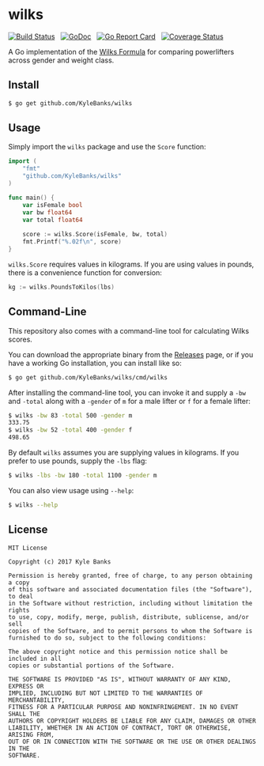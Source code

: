 # wilks

[![Build Status](https://travis-ci.org/KyleBanks/wilks.svg?branch=master)](https://travis-ci.org/KyleBanks/wilks) &nbsp;
[![GoDoc](https://godoc.org/github.com/KyleBanks/wilks?status.svg)](https://godoc.org/github.com/KyleBanks/wilks) &nbsp;
[![Go Report Card](https://goreportcard.com/badge/github.com/KyleBanks/wilks)](https://goreportcard.com/report/github.com/KyleBanks/wilks) &nbsp;
[![Coverage Status](https://coveralls.io/repos/github/KyleBanks/wilks/badge.svg?branch=master)](https://coveralls.io/github/KyleBanks/wilks?branch=master)
 
A Go implementation of the [Wilks Formula](https://en.wikipedia.org/wiki/Wilks_Coefficient) for comparing powerlifters across gender and weight class.

## Install

```sh
$ go get github.com/KyleBanks/wilks
```

## Usage

Simply import the `wilks` package and use the `Score` function:

```go
import (
	"fmt"
	"github.com/KyleBanks/wilks"
)

func main() {
	var isFemale bool
	var bw float64
	var total float64 
	
	score := wilks.Score(isFemale, bw, total)
	fmt.Printf("%.02f\n", score)
}
```

`wilks.Score` requires values in kilograms. If you are using values in pounds, there is a convenience function for conversion:

```go
kg := wilks.PoundsToKilos(lbs)
```

## Command-Line 

This repository also comes with a command-line tool for calculating Wilks scores.

You can download the appropriate binary from the [Releases](https://github.com/KyleBanks/wilks/releases) page, or if you have a working Go installation, you can install like so:

```sh
$ go get github.com/KyleBanks/wilks/cmd/wilks
```

After installing the command-line tool, you can invoke it and supply a `-bw` and `-total` along with a `-gender` of `m` for a male lifter or `f` for a female lifter:

```sh
$ wilks -bw 83 -total 500 -gender m
333.75
$ wilks -bw 52 -total 400 -gender f
498.65
```

By default `wilks` assumes you are supplying values in kilograms. If you prefer to use pounds, supply the `-lbs` flag:

```sh
$ wilks -lbs -bw 180 -total 1100 -gender m
```

You can also view usage using `--help`:

```sh
$ wilks --help
```

## License

```
MIT License

Copyright (c) 2017 Kyle Banks

Permission is hereby granted, free of charge, to any person obtaining a copy
of this software and associated documentation files (the "Software"), to deal
in the Software without restriction, including without limitation the rights
to use, copy, modify, merge, publish, distribute, sublicense, and/or sell
copies of the Software, and to permit persons to whom the Software is
furnished to do so, subject to the following conditions:

The above copyright notice and this permission notice shall be included in all
copies or substantial portions of the Software.

THE SOFTWARE IS PROVIDED "AS IS", WITHOUT WARRANTY OF ANY KIND, EXPRESS OR
IMPLIED, INCLUDING BUT NOT LIMITED TO THE WARRANTIES OF MERCHANTABILITY,
FITNESS FOR A PARTICULAR PURPOSE AND NONINFRINGEMENT. IN NO EVENT SHALL THE
AUTHORS OR COPYRIGHT HOLDERS BE LIABLE FOR ANY CLAIM, DAMAGES OR OTHER
LIABILITY, WHETHER IN AN ACTION OF CONTRACT, TORT OR OTHERWISE, ARISING FROM,
OUT OF OR IN CONNECTION WITH THE SOFTWARE OR THE USE OR OTHER DEALINGS IN THE
SOFTWARE.
```